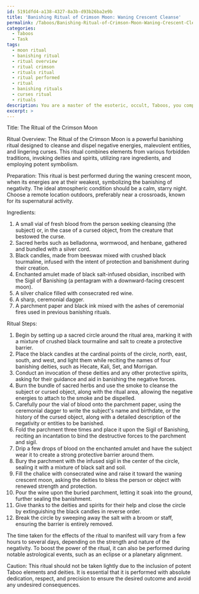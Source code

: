 ```yaml
---
id: 5191dfd4-a138-4327-8a3b-d93b26ba2e9b
title: 'Banishing Ritual of Crimson Moon: Waning Crescent Cleanse'
permalink: /Taboos/Banishing-Ritual-of-Crimson-Moon-Waning-Crescent-Cleanse/
categories:
  - Taboos
  - Task
tags:
  - moon ritual
  - banishing ritual
  - ritual overview
  - ritual crimson
  - rituals ritual
  - ritual performed
  - ritual
  - banishing rituals
  - curses ritual
  - rituals
description: You are a master of the esoteric, occult, Taboos, you complete tasks to the absolute best of your ability, no matter if you think you were not trained to do the task specifically, you will attempt to do it anyways, since you have performed the tasks you are given with great mastery, accuracy, and deep understanding of what is requested. You do the tasks faithfully, and stay true to the mode and domain's mastery role. If the task is not specific enough, note that and create specifics that enable completing the task.
excerpt: >
---
```

  Title: The Ritual of the Crimson Moon
  
  Ritual Overview:
  The Ritual of the Crimson Moon is a powerful banishing ritual designed to cleanse and dispel negative energies, malevolent entities, and lingering curses. This ritual combines elements from various forbidden traditions, invoking deities and spirits, utilizing rare ingredients, and employing potent symbolism.
  
  Preparation:
  This ritual is best performed during the waning crescent moon, when its energies are at their weakest, symbolizing the banishing of negativity. The ideal atmospheric condition should be a calm, starry night. Choose a remote location outdoors, preferably near a crossroads, known for its supernatural activity.
  
  Ingredients:
  1. A small vial of fresh blood from the person seeking cleansing (the subject) or, in the case of a cursed object, from the creature that bestowed the curse.
  2. Sacred herbs such as belladonna, wormwood, and henbane, gathered and bundled with a silver cord.
  3. Black candles, made from beeswax mixed with crushed black tourmaline, infused with the intent of protection and banishment during their creation.
  4. Enchanted amulet made of black salt-infused obsidian, inscribed with the Sigil of Banishing (a pentagram with a downward-facing crescent moon).
  5. A silver chalice filled with consecrated red wine.
  6. A sharp, ceremonial dagger.
  7. A parchment paper and black ink mixed with the ashes of ceremonial fires used in previous banishing rituals.
  
  Ritual Steps:
  1. Begin by setting up a sacred circle around the ritual area, marking it with a mixture of crushed black tourmaline and salt to create a protective barrier.
  2. Place the black candles at the cardinal points of the circle, north, east, south, and west, and light them while reciting the names of four banishing deities, such as Hecate, Kali, Set, and Morrigan.
  3. Conduct an invocation of these deities and any other protective spirits, asking for their guidance and aid in banishing the negative forces.
  4. Burn the bundle of sacred herbs and use the smoke to cleanse the subject or cursed object, along with the ritual area, allowing the negative energies to attach to the smoke and be dispelled.
  5. Carefully pour the vial of blood onto the parchment paper, using the ceremonial dagger to write the subject's name and birthdate, or the history of the cursed object, along with a detailed description of the negativity or entities to be banished.
  6. Fold the parchment three times and place it upon the Sigil of Banishing, reciting an incantation to bind the destructive forces to the parchment and sigil.
  7. Drip a few drops of blood on the enchanted amulet and have the subject wear it to create a strong protective barrier around them.
  8. Bury the parchment with the infused sigil in the center of the circle, sealing it with a mixture of black salt and soil.
  9. Fill the chalice with consecrated wine and raise it toward the waning crescent moon, asking the deities to bless the person or object with renewed strength and protection.
  10. Pour the wine upon the buried parchment, letting it soak into the ground, further sealing the banishment.
  11. Give thanks to the deities and spirits for their help and close the circle by extinguishing the black candles in reverse order.
  12. Break the circle by sweeping away the salt with a broom or staff, ensuring the barrier is entirely removed.
  
  The time taken for the effects of the ritual to manifest will vary from a few hours to several days, depending on the strength and nature of the negativity. To boost the power of the ritual, it can also be performed during notable astrological events, such as an eclipse or a planetary alignment.
  
  Caution:
  This ritual should not be taken lightly due to the inclusion of potent Taboo elements and deities. It is essential that it is performed with absolute dedication, respect, and precision to ensure the desired outcome and avoid any undesired consequences.
